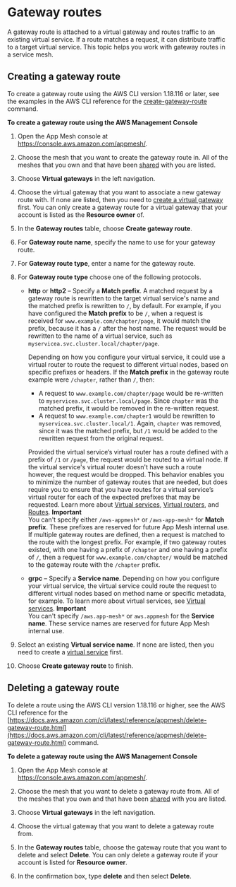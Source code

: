 # Gateway routes<a name="gateway-routes"></a>

A gateway route is attached to a virtual gateway and routes traffic to an existing virtual service\. If a route matches a request, it can distribute traffic to a target virtual service\. This topic helps you work with gateway routes in a service mesh\.

## Creating a gateway route<a name="create-gateway-route"></a>

To create a gateway route using the AWS CLI version 1\.18\.116 or later, see the examples in the AWS CLI reference for the [create\-gateway\-route](https://docs.aws.amazon.com/cli/latest/reference/appmesh/create-gateway-route.html) command\.

**To create a gateway route using the AWS Management Console**

1. Open the App Mesh console at [https://console\.aws\.amazon\.com/appmesh/](https://console.aws.amazon.com/appmesh/)\. 

1. Choose the mesh that you want to create the gateway route in\. All of the meshes that you own and that have been [shared](sharing.md) with you are listed\.

1. Choose **Virtual gateways** in the left navigation\.

1. Choose the virtual gateway that you want to associate a new gateway route with\. If none are listed, then you need to [create a virtual gateway](virtual_gateways.md#create-virtual-gateway) first\. You can only create a gateway route for a virtual gateway that your account is listed as the **Resource owner** of\.

1. In the **Gateway routes** table, choose **Create gateway route**\.

1. For **Gateway route name**, specify the name to use for your gateway route\.

1. For **Gateway route type**, enter a name for the gateway route\.

1. For **Gateway route type** choose one of the following protocols\.
   + **http** or **http2** – Specify a **Match prefix**\. A matched request by a gateway route is rewritten to the target virtual service's name and the matched prefix is rewritten to `/`, by default\. For example, if you have configured the **Match prefix** to be `/`, when a request is received for `www.example.com/chapter/page`, it would match the prefix, because it has a `/` after the host name\. The request would be rewritten to the name of a virtual service, such as `myservicea.svc.cluster.local/chapter/page`\. 

     Depending on how you configure your virtual service, it could use a virtual router to route the request to different virtual nodes, based on specific prefixes or headers\. If the **Match prefix** in the gateway route example were `/chapter`, rather than `/`, then:
     + A request to `www.example.com/chapter/page` would be re\-written to `myservicea.svc.cluster.local/page`\. Since `chapter` was the matched prefix, it would be removed in the re\-written request\. 
     + A request to `www.example.com/chapter1` would be rewritten to `myservicea.svc.cluster.local/1`\. Again, `chapter` was removed, since it was the matched prefix, but `/1` would be added to the rewritten request from the original request\. 

     Provided the virtual service’s virtual router has a route defined with a prefix of `/1` or `/page`, the request would be routed to a virtual node\. If the virtual service's virtual router doesn't have such a route however, the request would be dropped\. This behavior enables you to minimize the number of gateway routes that are needed, but does require you to ensure that you have routes for a virtual service’s virtual router for each of the expected prefixes that may be requested\. Learn more about [Virtual services](virtual_services.md), [Virtual routers](virtual_routers.md), and [Routes](routes.md)\.
**Important**  
You can't specify either `/aws-appmesh*` or `/aws-app-mesh*` for **Match prefix**\. These prefixes are reserved for future App Mesh internal use\.
If multiple gateway routes are defined, then a request is matched to the route with the longest prefix\. For example, if two gateway routes existed, with one having a prefix of `/chapter` and one having a prefix of `/`, then a request for `www.example.com/chapter/` would be matched to the gateway route with the `/chapter` prefix\.
   + **grpc** – Specify a **Service name**\. Depending on how you configure your virtual service, the virtual service could route the request to different virtual nodes based on method name or specific metadata, for example\. To learn more about virtual services, see [Virtual services](virtual_services.md)\. 
**Important**  
You can't specify `/aws.app-mesh*` or `aws.appmesh` for the **Service name**\. These service names are reserved for future App Mesh internal use\.

1. Select an existing **Virtual service name**\. If none are listed, then you need to create a [virtual service](virtual_services.md#create-virtual-service) first\.

1. Choose **Create gateway route** to finish\.

## Deleting a gateway route<a name="delete-gateway-route"></a>

To delete a route using the AWS CLI version 1\.18\.116 or higher, see the AWS CLI reference for the [https://docs.aws.amazon.com/cli/latest/reference/appmesh/delete-gateway-route.html](https://docs.aws.amazon.com/cli/latest/reference/appmesh/delete-gateway-route.html) command\.

**To delete a gateway route using the AWS Management Console**

1. Open the App Mesh console at [https://console\.aws\.amazon\.com/appmesh/](https://console.aws.amazon.com/appmesh/)\. 

1. Choose the mesh that you want to delete a gateway route from\. All of the meshes that you own and that have been [shared](sharing.md) with you are listed\.

1. Choose **Virtual gateways** in the left navigation\.

1. Choose the virtual gateway that you want to delete a gateway route from\.

1. In the **Gateway routes** table, choose the gateway route that you want to delete and select **Delete**\. You can only delete a gateway route if your account is listed for **Resource owner**\.

1. In the confirmation box, type **delete** and then select **Delete**\.
